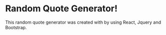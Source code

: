 # Random Quote Generator!
This random quote generator was created with by using React, Jquery and Bootstrap.

